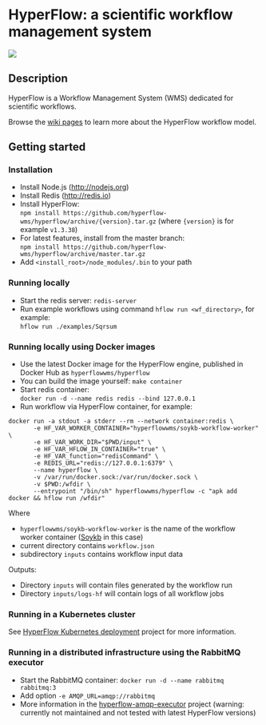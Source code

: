 # HyperFlow: a scientific workflow management system

[![](https://images.microbadger.com/badges/version/hyperflowwms/hyperflow.svg)](https://microbadger.com/images/hyperflowwms/hyperflow "Get your own version badge on microbadger.com")

## Description

HyperFlow is a Workflow Management System (WMS) dedicated for scientific workflows. 

Browse the [wiki pages](https://github.com/balis/hyperflow/wiki) to learn more about the HyperFlow workflow model. 

## Getting started

### Installation
* Install Node.js (http://nodejs.org)
* Install Redis (http://redis.io) 
* Install HyperFlow: <br>`npm install https://github.com/hyperflow-wms/hyperflow/archive/{version}.tar.gz` (where `{version}` is for example `v1.3.38`) 
* For latest features, install from the master branch: <br>`npm install https://github.com/hyperflow-wms/hyperflow/archive/master.tar.gz`
* Add `<install_root>/node_modules/.bin` to your path

### Running locally
* Start the redis server: `redis-server`
* Run example workflows using command `hflow run <wf_directory>`, for example:<br>```hflow run ./examples/Sqrsum```

### Running locally using Docker images
* Use the latest Docker image for the HyperFlow engine, published in Docker Hub as `hyperflowwms/hyperflow` 
* You can build the image yourself: `make container`
* Start redis container:<br> 
```docker run -d --name redis redis --bind 127.0.0.1```
* Run workflow via HyperFlow container, for example:
```
docker run -a stdout -a stderr --rm --network container:redis \
       -e HF_VAR_WORKER_CONTAINER="hyperflowwms/soykb-workflow-worker" \ 
       -e HF_VAR_WORK_DIR="$PWD/input" \ 
       -e HF_VAR_HFLOW_IN_CONTAINER="true" \
       -e HF_VAR_function="redisCommand" \
       -e REDIS_URL="redis://127.0.0.1:6379" \
       --name hyperflow \
       -v /var/run/docker.sock:/var/run/docker.sock \
       -v $PWD:/wfdir \
       --entrypoint "/bin/sh" hyperflowwms/hyperflow -c "apk add docker && hflow run /wfdir"
```
Where
* `hyperflowwms/soykb-workflow-worker` is the name of the workflow worker container ([Soykb](https://github.com/hyperflow-wms/soykb-workflow) in this case)
* current directory contains `workflow.json`
* subdirectory `inputs` contains workflow input data 

Outputs:
* Directory `inputs` will contain files generated by the workflow run
* Directory `inputs/logs-hf` will contain logs of all workflow jobs

### Running in a Kubernetes cluster
See [HyperFlow Kubernetes deployment](https://github.com/hyperflow-wms/hyperflow-k8s-deployment) project for more information. 

### Running in a distributed infrastructure using the RabbitMQ executor
* Start the RabbitMQ container: `docker run -d --name rabbitmq rabbitmq:3`
* Add option `-e AMQP_URL=amqp://rabbitmq`
* More information in the [hyperflow-amqp-executor](https://github.com/hyperflow-wms/hyperflow-amqp-executor) project (warning: currently not maintained and not tested with latest HyperFlow versions)
